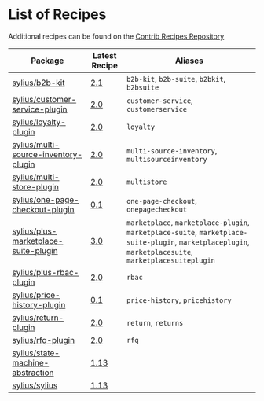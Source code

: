# List of Recipes

Additional recipes can be found on the [Contrib Recipes Repository](https://github.com/symfony/recipes-contrib/blob/flex/main/RECIPES.md)

| Package | Latest Recipe | Aliases |
| --- | --- | --- |
| [sylius/b2b-kit](https://packagist.org/packages/sylius/b2b-kit) | [2.1](sylius/b2b-kit/2.1) | `b2b-kit`, `b2b-suite`, `b2bkit`, `b2bsuite` |
| [sylius/customer-service-plugin](https://packagist.org/packages/sylius/customer-service-plugin) | [2.0](sylius/customer-service-plugin/2.0) | `customer-service`, `customerservice` |
| [sylius/loyalty-plugin](https://packagist.org/packages/sylius/loyalty-plugin) | [2.0](sylius/loyalty-plugin/2.0) | `loyalty` |
| [sylius/multi-source-inventory-plugin](https://packagist.org/packages/sylius/multi-source-inventory-plugin) | [2.0](sylius/multi-source-inventory-plugin/2.0) | `multi-source-inventory`, `multisourceinventory` |
| [sylius/multi-store-plugin](https://packagist.org/packages/sylius/multi-store-plugin) | [2.0](sylius/multi-store-plugin/2.0) | `multistore` |
| [sylius/one-page-checkout-plugin](https://packagist.org/packages/sylius/one-page-checkout-plugin) | [0.1](sylius/one-page-checkout-plugin/0.1) | `one-page-checkout`, `onepagecheckout` |
| [sylius/plus-marketplace-suite-plugin](https://packagist.org/packages/sylius/plus-marketplace-suite-plugin) | [3.0](sylius/plus-marketplace-suite-plugin/3.0) | `marketplace`, `marketplace-plugin`, `marketplace-suite`, `marketplace-suite-plugin`, `marketplaceplugin`, `marketplacesuite`, `marketplacesuiteplugin` |
| [sylius/plus-rbac-plugin](https://packagist.org/packages/sylius/plus-rbac-plugin) | [2.0](sylius/plus-rbac-plugin/2.0) | `rbac` |
| [sylius/price-history-plugin](https://packagist.org/packages/sylius/price-history-plugin) | [0.1](sylius/price-history-plugin/0.1) | `price-history`, `pricehistory` |
| [sylius/return-plugin](https://packagist.org/packages/sylius/return-plugin) | [2.0](sylius/return-plugin/2.0) | `return`, `returns` |
| [sylius/rfq-plugin](https://packagist.org/packages/sylius/rfq-plugin) | [2.0](sylius/rfq-plugin/2.0) | `rfq` |
| [sylius/state-machine-abstraction](https://packagist.org/packages/sylius/state-machine-abstraction) | [1.13](sylius/state-machine-abstraction/1.13) |  |
| [sylius/sylius](https://packagist.org/packages/sylius/sylius) | [1.13](sylius/sylius/1.13) |  |